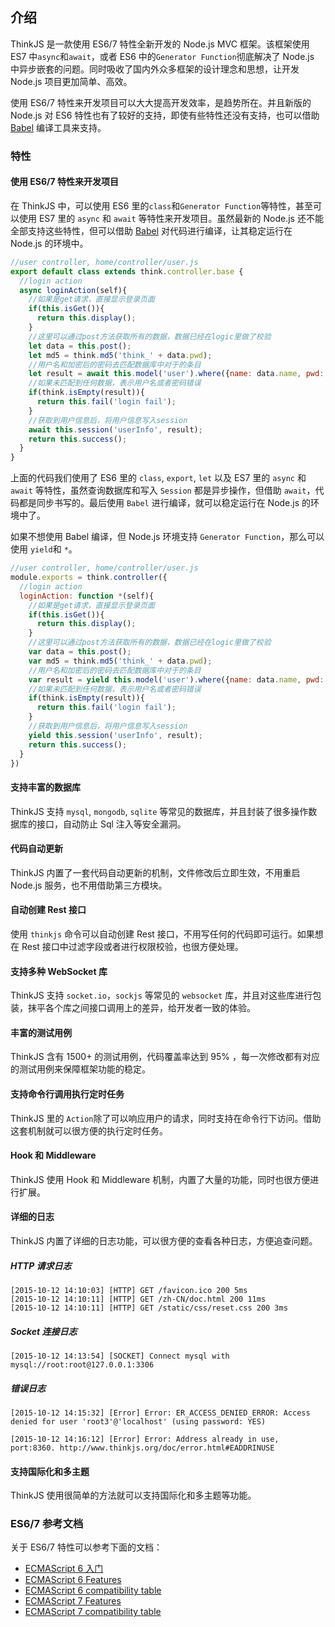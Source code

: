 ## 介绍

ThinkJS 是一款使用 ES6/7 特性全新开发的 Node.js MVC 框架。该框架使用 ES7 中`async`和`await`，或者 ES6 中的`Generator Function`彻底解决了 Node.js 中异步嵌套的问题。同时吸收了国内外众多框架的设计理念和思想，让开发 Node.js 项目更加简单、高效。

使用 ES6/7 特性来开发项目可以大大提高开发效率，是趋势所在。并且新版的 Node.js 对 ES6 特性也有了较好的支持，即使有些特性还没有支持，也可以借助 [Babel](http://babeljs.io/) 编译工具来支持。


### 特性

#### 使用 ES6/7 特性来开发项目

在 ThinkJS 中，可以使用 ES6 里的`class`和`Generator Function`等特性，甚至可以使用 ES7 里的 `async` 和 `await` 等特性来开发项目。虽然最新的 Node.js 还不能全部支持这些特性，但可以借助 [Babel](http://babeljs.io/) 对代码进行编译，让其稳定运行在 Node.js 的环境中。

```js
//user controller, home/controller/user.js
export default class extends think.controller.base {
  //login action
  async loginAction(self){
    //如果是get请求，直接显示登录页面
    if(this.isGet()){
      return this.display();
    }
    //这里可以通过post方法获取所有的数据，数据已经在logic里做了校验
    let data = this.post();
    let md5 = think.md5('think_' + data.pwd);
    //用户名和加密后的密码去匹配数据库中对于的条目
    let result = await this.model('user').where({name: data.name, pwd: md5}).find();
    //如果未匹配到任何数据，表示用户名或者密码错误
    if(think.isEmpty(result)){
      return this.fail('login fail');
    }
    //获取到用户信息后，将用户信息写入session
    await this.session('userInfo', result);
    return this.success();
  }
}
```

上面的代码我们使用了 ES6 里的 `class`, `export`, `let` 以及 ES7 里的 `async` 和 `await` 等特性，虽然查询数据库和写入 `Session` 都是异步操作，但借助 `await`，代码都是同步书写的。最后使用 `Babel` 进行编译，就可以稳定运行在 Node.js 的环境中了。

如果不想使用 Babel 编译，但 Node.js 环境支持 `Generator Function`，那么可以使用 `yield`和 `*`。

```js
//user controller, home/controller/user.js
module.exports = think.controller({
  //login action
  loginAction: function *(self){
    //如果是get请求，直接显示登录页面
    if(this.isGet()){
      return this.display();
    }
    //这里可以通过post方法获取所有的数据，数据已经在logic里做了校验
    var data = this.post();
    var md5 = think.md5('think_' + data.pwd);
    //用户名和加密后的密码去匹配数据库中对于的条目
    var result = yield this.model('user').where({name: data.name, pwd: md5}).find();
    //如果未匹配到任何数据，表示用户名或者密码错误
    if(think.isEmpty(result)){
      return this.fail('login fail');
    }
    //获取到用户信息后，将用户信息写入session
    yield this.session('userInfo', result);
    return this.success();
  }
})
```

#### 支持丰富的数据库

ThinkJS 支持 `mysql`, `mongodb`, `sqlite` 等常见的数据库，并且封装了很多操作数据库的接口，自动防止 Sql 注入等安全漏洞。

#### 代码自动更新

ThinkJS 内置了一套代码自动更新的机制，文件修改后立即生效，不用重启 Node.js 服务，也不用借助第三方模块。

#### 自动创建 Rest 接口

使用 `thinkjs` 命令可以自动创建 Rest 接口，不用写任何的代码即可运行。如果想在 Rest 接口中过滤字段或者进行权限校验，也很方便处理。

#### 支持多种 WebSocket 库

ThinkJS 支持 `socket.io`，`sockjs` 等常见的 `websocket` 库，并且对这些库进行包装，抹平各个库之间接口调用上的差异，给开发者一致的体验。

#### 丰富的测试用例

ThinkJS 含有 1500+ 的测试用例，代码覆盖率达到 95% ，每一次修改都有对应的测试用例来保障框架功能的稳定。

#### 支持命令行调用执行定时任务

ThinkJS 里的 `Action`除了可以响应用户的请求，同时支持在命令行下访问。借助这套机制就可以很方便的执行定时任务。

#### Hook 和 Middleware

ThinkJS 使用 Hook 和 Middleware 机制，内置了大量的功能，同时也很方便进行扩展。

#### 详细的日志

ThinkJS 内置了详细的日志功能，可以很方便的查看各种日志，方便追查问题。

##### HTTP 请求日志
```
[2015-10-12 14:10:03] [HTTP] GET /favicon.ico 200 5ms
[2015-10-12 14:10:11] [HTTP] GET /zh-CN/doc.html 200 11ms
[2015-10-12 14:10:11] [HTTP] GET /static/css/reset.css 200 3ms
```

##### Socket 连接日志

```
[2015-10-12 14:13:54] [SOCKET] Connect mysql with mysql://root:root@127.0.0.1:3306
```

##### 错误日志

```
[2015-10-12 14:15:32] [Error] Error: ER_ACCESS_DENIED_ERROR: Access denied for user 'root3'@'localhost' (using password: YES)

[2015-10-12 14:16:12] [Error] Error: Address already in use, port:8360. http://www.thinkjs.org/doc/error.html#EADDRINUSE
```

#### 支持国际化和多主题

ThinkJS 使用很简单的方法就可以支持国际化和多主题等功能。


### ES6/7 参考文档

关于 ES6/7 特性可以参考下面的文档：

* [ECMAScript 6 入门](http://es6.ruanyifeng.com/)
* [ECMAScript 6 Features](https://github.com/lukehoban/es6features)
* [ECMAScript 6 compatibility table](http://kangax.github.io/compat-table/es6/)
* [ECMAScript 7 Features](https://github.com/hemanth/es7-features)
* [ECMAScript 7 compatibility table](http://kangax.github.io/compat-table/es7/)

